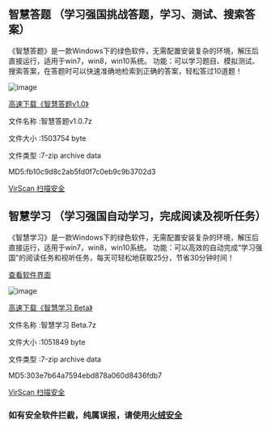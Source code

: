 ## 智慧答题 （学习强国挑战答题，学习、测试、搜索答案）

 《智慧答题》是一款Windows下的绿色软件，无需配置安装复杂的环境，解压后直接运行，适用于win7，win8，win10系统。
 功能：可以学习题目、模拟测试、搜索答案，在答题时可以快速准确地检索到正确的答案，轻松答过10道题！

![image](https://s1.ax1x.com/2020/04/29/J7cnPg.jpg)

[高速下载《智慧答题v1.0》](https://cdn.jsdelivr.net/gh/aiyotu/zhihuidati@master/%E6%99%BA%E6%85%A7%E7%AD%94%E9%A2%98v1.0.7z)

文件名称 :智慧答题v1.0.7z

文件大小 :1503754 byte

文件类型 :7-zip archive data

MD5:fb10c9d8c2ab5fd0f7c0eb9c9b3702d3

[VirScan 扫描安全](https://r.virscan.org/language/zh-cn/report/9e960e47f238f18672aafc979476d8bb)

## 智慧学习 （学习强国自动学习，完成阅读及视听任务）

《智慧学习》是一款Windows下的绿色软件，无需配置安装复杂的环境，解压后直接运行，适用于win7，win8，win10系统。
功能：可以高效的自动完成“学习强国”的阅读任务和视听任务，每天可轻松地获取25分，节省30分钟时间！

[查看软件界面](https://s1.ax1x.com/2020/04/29/J7ceIS.png)

![image](https://s1.ax1x.com/2020/04/29/J7ceIS.png)

[高速下载《智慧学习 Beta》](https://cdn.jsdelivr.net/gh/aiyotu/zhihuixuexi@master/%E6%99%BA%E6%85%A7%E5%AD%A6%E4%B9%A0%20Beta.7z)

文件名称 :智慧学习 Beta.7z

文件大小 :1051849 byte

文件类型 :7-zip archive data

MD5:303e7b64a7594ebd878a060d8436fdb7

[VirScan 扫描安全](https://r.virscan.org/language/zh-cn/report/2622b39450fbf63ca5bbaf38d0ad3f12)

### 如有安全软件拦截，纯属误报，请使用[火绒安全](https://www.huorong.cn/person5.html)